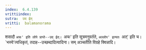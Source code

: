 ```yaml
---
index:  6.4.139
vrittiindex: 
sutra:  उद ईत्
vritti:  balamanorama 
---
```


शसादौ `अचः' इति लोपे प्राप्ते--उद ईत्। `अचः' इति सूत्रमनुवर्तते, `अल्लोप' इत्यतः `अत्' इति च। `भस्ये'त्यधिकृतं, तदाह--उच्छब्दादित्यादिना। सम् अञ्चतीति विग्रहे क्विन्नादि।

